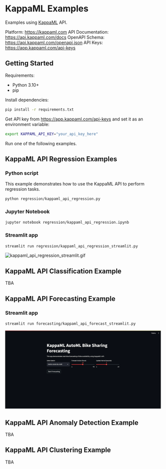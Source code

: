 # KappaML Examples

Examples using [KappaML](https://kappaml.com) API.

Platform: https://kappaml.com
API Documentation: https://api.kappaml.com/docs
OpenAPI Schema: https://api.kappaml.com/openapi.json
API Keys: https://app.kappaml.com/api-keys

## Getting Started

Requirements:
- Python 3.10+
- pip

Install dependencies:

```bash
pip install -r requirements.txt
```

Get API key from https://app.kappaml.com/api-keys and set it as an environment variable:

```bash
export KAPPAML_API_KEY="your_api_key_here"
```

Run one of the following examples.

## KappaML API Regression Examples

### Python script
This example demonstrates how to use the KappaML API to perform regression tasks.

```bash
python regression/kappaml_api_regression.py
```

### Jupyter Notebook

```bash
jupyter notebook regression/kappaml_api_regression.ipynb
```

### Streamlit app

```bash
streamlit run regression/kappaml_api_regression_streamlit.py
```

![kappaml_api_regression_streamlit.gif](regression/kappaml_api_regression_streamlit.gif)

## KappaML API Classification Example

TBA

## KappaML API Forecasting Example

### Streamlit app

```bash
streamlit run forecasting/kappaml_api_forecast_streamlit.py
```

![kappaml_api_forecast_streamlit.gif](forecasting/kappaml_api_forecast_streamlit.gif)

## KappaML API Anomaly Detection Example

TBA

## KappaML API Clustering Example

TBA

